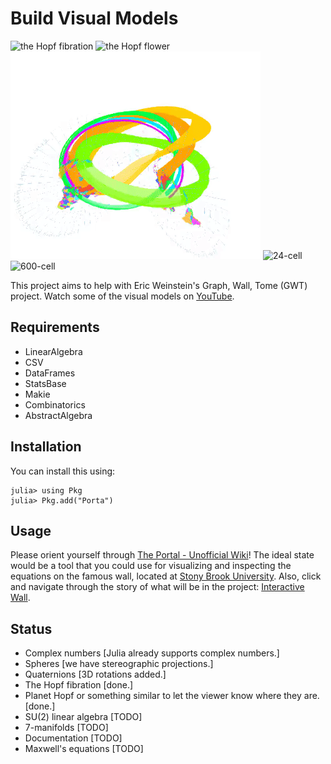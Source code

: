 # Build Visual Models

![the Hopf fibration](londontsai.gif "The Hopf fibration inspired by one of the London Tsai's prints")
![the Hopf flower](flower.gif "The Hopf flower")
![the Hopf planet](planet.gif "The Hopf planet")
![24-cell](24-cell.gif "24-cell")
![600-cell](600-cell.gif "600-cell")

This project aims to help with Eric Weinstein's Graph, Wall, Tome (GWT) project. Watch some of the visual models on [YouTube](https://www.youtube.com/channel/UCY8FW_kvEfGDj5i5j_rkaqA).

## Requirements
- LinearAlgebra
- CSV
- DataFrames
- StatsBase
- Makie
- Combinatorics
- AbstractAlgebra

## Installation
You can install this using:

```julia-repl
julia> using Pkg
julia> Pkg.add("Porta")
```

## Usage
Please orient yourself through [The Portal - Unofficial Wiki](https://theportal.wiki/wiki/Graph,_Wall,_Tome)! The ideal state would be a tool that you could use for visualizing and inspecting the equations on the famous wall, located at [Stony Brook University](http://www.math.stonybrook.edu/~tony/scgp/wall-story/wall-story.html). Also, click and navigate through the story of what will be in the project: [Interactive Wall](https://dev.theportal.dev/wall/).

## Status
- Complex numbers [Julia already supports complex numbers.]
- Spheres [we have stereographic projections.]
- Quaternions [3D rotations added.]
- The Hopf fibration [done.]
- Planet Hopf or something similar to let the viewer know where they are. [done.]
- SU(2) linear algebra [TODO]
- 7-manifolds [TODO]
- Documentation [TODO]
- Maxwell's equations [TODO]
